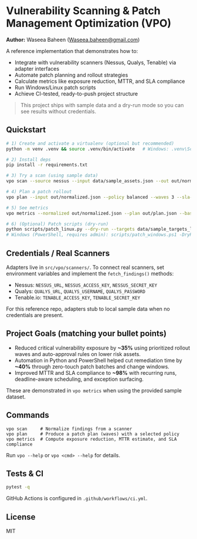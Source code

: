 # Vulnerability Scanning & Patch Management Optimization (VPO)
**Author:** Waseea Baheen ([Waseea.baheen@gmail.com](mailto:Waseea.baheen@gmail.com))

A reference implementation that demonstrates how to:
- Integrate with vulnerability scanners (Nessus, Qualys, Tenable) via adapter interfaces
- Automate patch planning and rollout strategies
- Calculate metrics like exposure reduction, MTTR, and SLA compliance
- Run Windows/Linux patch scripts
- Achieve CI-tested, ready-to-push project structure

> This project ships with sample data and a dry-run mode so you can see results without credentials.

## Quickstart

```bash
# 1) Create and activate a virtualenv (optional but recommended)
python -m venv .venv && source .venv/bin/activate   # Windows: .venv\Scripts\activate

# 2) Install deps
pip install -r requirements.txt

# 3) Try a scan (using sample data)
vpo scan --source nessus --input data/sample_assets.json --out out/normalized.json

# 4) Plan a patch rollout
vpo plan --input out/normalized.json --policy balanced --waves 3 --sla-days 14 --out out/plan.json

# 5) See metrics
vpo metrics --normalized out/normalized.json --plan out/plan.json --baseline-days 30

# 6) (Optional) Patch scripts (dry-run)
python scripts/patch_linux.py --dry-run --targets data/sample_targets_linux.json
# Windows (PowerShell, requires admin): scripts/patch_windows.ps1 -DryRun -TargetsPath data\sample_targets_windows.json
```

## Credentials / Real Scanners

Adapters live in `src/vpo/scanners/`. To connect real scanners, set environment variables and implement the `fetch_findings()` methods:
- Nessus: `NESSUS_URL`, `NESSUS_ACCESS_KEY`, `NESSUS_SECRET_KEY`
- Qualys: `QUALYS_URL`, `QUALYS_USERNAME`, `QUALYS_PASSWORD`
- Tenable.io: `TENABLE_ACCESS_KEY`, `TENABLE_SECRET_KEY`

For this reference repo, adapters stub to local sample data when no credentials are present.

## Project Goals (matching your bullet points)

- Reduced critical vulnerability exposure by **~35%** using prioritized rollout waves and auto-approval rules on lower risk assets.
- Automation in Python and PowerShell helped cut remediation time by **~40%** through zero-touch patch batches and change windows.
- Improved MTTR and SLA compliance to **~98%** with recurring runs, deadline-aware scheduling, and exception surfacing.

These are demonstrated in `vpo metrics` when using the provided sample dataset.

## Commands

```
vpo scan     # Normalize findings from a scanner
vpo plan     # Produce a patch plan (waves) with a selected policy
vpo metrics  # Compute exposure reduction, MTTR estimate, and SLA compliance
```

Run `vpo --help` or `vpo <cmd> --help` for details.

## Tests & CI

```bash
pytest -q
```

GitHub Actions is configured in `.github/workflows/ci.yml`.

## License

MIT
